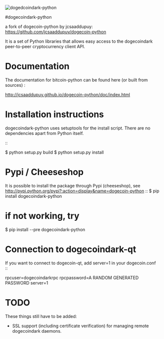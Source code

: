 ![dogedcoindark-python](http://i.imgur.com/2iVVp2a.png)

#dogecoindark-python 

a fork of dogecoin-python by jcsaaddupuy: https://github.com/jcsaaddupuy/dogecoin-python

It is a set of Python libraries that allows easy access to the
dogecoindark peer-to-peer cryptocurrency client API.


Documentation
===========================

The documentation for bitcoin-python can be found here (or built from sources) :

http://jcsaaddupuy.github.io/dogecoin-python/doc/index.html


Installation instructions
===========================

dogecoindark-python uses setuptools for the install script. There are no dependencies apart from Python itself.

::

  $ python setup.py build
  $ python setup.py install
  

Pypi / Cheeseshop
==================

It is possible to install the package through Pypi (cheeseshop), see http://pypi.python.org/pypi?:action=display&name=dogecoin-python
::
 $ pip install dogecoindark-python
 # if not working, try
 $ pip install --pre dogecoindark-python

Connection to dogecoindark-qt
=========================

If you want to connect to dogecoin-qt, add server=1 in your dogecoin.conf
::

 rpcuser=dogecoindarkrpc
 rpcpassword=A RANDOM GENERATED PASSWORD
 server=1

TODO
======
These things still have to be added:

- SSL support (including certificate verification) for managing remote dogecoindark daemons.

